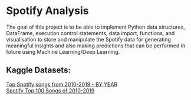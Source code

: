 # Spotify Analysis
The goal of this project is to be able to implement Python data structures, DataFrame, execution control statements, data import, functions, 
and visualisation to store and manipulate the Spotify data for generating meaningful insights and also making predictions that can be performed 
in future using Machine Learning/Deep Learning.

## Kaggle Datasets: <br/>
[Top Spotify songs from 2010-2019 - BY YEAR](https://www.kaggle.com/datasets/leonardopena/top-spotify-songs-from-20102019-by-year) <br>
[Spotify Top 100 Songs of 2010-2019](https://www.kaggle.com/datasets/muhmores/spotify-top-100-songs-of-20152019)
